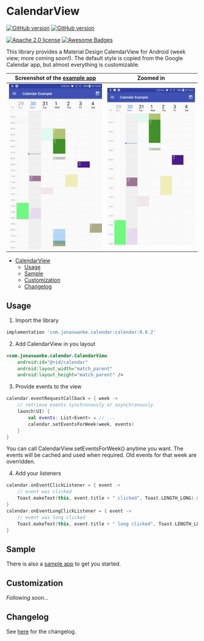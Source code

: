 # CalendarView

[![GitHub version](https://img.shields.io/github/release/JonasWanke/com.jonaswanke.calendar/all.svg?colorB=4c1)](https://github.com/JonasWanke/com.jonaswanke.calendar/releases)
[![GitHub version](https://img.shields.io/github/commits-since/JonasWanke/com.jonaswanke.calendar/latest.svg?colorB=4c1)](https://github.com/JonasWanke/com.jonaswanke.calendar/releases)

[![Apache 2.0 license](https://img.shields.io/badge/License-Apache%202.0-green.svg?colorB=4c1)](http://www.apache.org/licenses/LICENSE-2.0)
[![Awesome Badges](https://img.shields.io/badge/badges-awesome-green.svg?colorB=4c1)](https://github.com/Naereen/badges)


This library provides a Material Design CalendarView for Android (week view; more coming soon!). The default style is copied from the Google Calendar app, but almost everything is customizable.

| Screenshot of the [example app][example] | Zoomed in                                 |
| :--------------------------------------: | :---------------------------------------: |
| ![image](docs/assets/screenshot.jpg)     | ![image](docs/assets/screenshot-zoom.jpg) |


- [CalendarView](#calendarview)
  - [Usage](#usage)
  - [Sample](#sample)
  - [Customization](#customization)
  - [Changelog](#changelog)


## Usage

1. Import the library

  ```groovy
  implementation 'com.jonaswanke.calendar:calendar:0.0.2'
  ```

2. Add CalendarView in you layout

  ```xml
  <com.jonaswanke.calendar.CalendarView
      android:id="@+id/calendar"
      android:layout_width="match_parent"
      android:layout_height="match_parent" />
  ```

3. Provide events to the view

  ```kotlin
  calendar.eventRequestCallback = { week ->
      // retrieve events synchronously or asynchronously
      launch(UI) {
          val events: List<Event> = // ...
          calendar.setEventsForWeek(week, events)
      }
  }
  ```

  You can call CalendarView.setEventsForWeek() anytime you want. The events will be cached and used when required. Old events for that week are overridden.

4. Add your listeners

  ```kotlin
  calendar.onEventClickListener = { event ->
      // event was clicked
      Toast.makeText(this, event.title + " clicked", Toast.LENGTH_LONG).show()
  }
  calendar.onEventLongClickListener = { event ->
      // event was long clicked
      Toast.makeText(this, event.title + " long clicked", Toast.LENGTH_LONG).show()
  }
  ```


## Sample

There is also a [sample app][example] to get you started.


## Customization

*Following soon...*


## Changelog

See [here][changelog] for the changelog.

[example]: ./example
[changelog]: ./CHANGELOG.md
